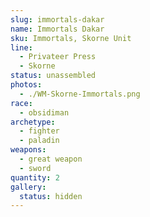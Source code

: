```yaml
---
slug: immortals-dakar
name: Immortals Dakar
sku: Immortals, Skorne Unit
line:
  - Privateer Press
  - Skorne
status: unassembled
photos:
  - ./WM-Skorne-Immortals.png
race:
  - obsidiman
archetype:
  - fighter
  - paladin
weapons:
  - great weapon
  - sword
quantity: 2
gallery:
  status: hidden
---
```

